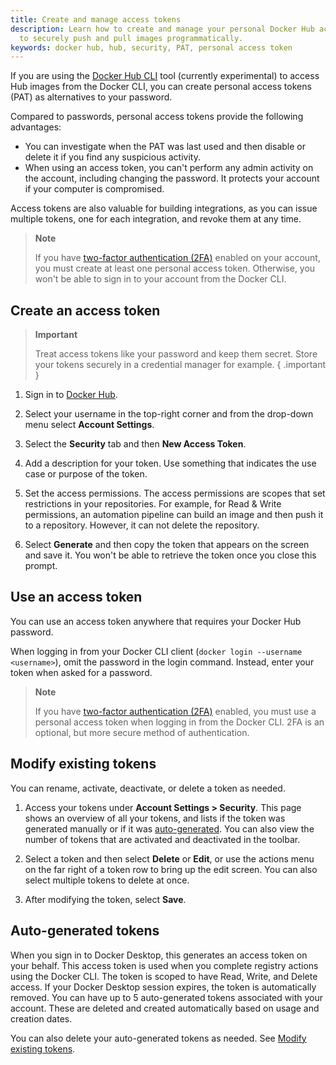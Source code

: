 ```yaml
---
title: Create and manage access tokens
description: Learn how to create and manage your personal Docker Hub access tokens
  to securely push and pull images programmatically.
keywords: docker hub, hub, security, PAT, personal access token
---
```


If you are using the [Docker Hub CLI](https://github.com/docker/hub-tool#readme)
tool (currently experimental) to access Hub images from the Docker CLI, you can create personal access tokens (PAT) as alternatives to your password.

Compared to passwords, personal access tokens provide the following advantages:

- You can investigate when the PAT was last used and then disable or delete it if you find any suspicious activity.
- When using an access token, you can't perform any admin activity on the account, including changing the password. It protects your account if your computer is compromised.
  
Access tokens are also valuable for building integrations, as you can issue multiple tokens, one for each integration, and revoke them at
any time.
   > **Note**
   >
   > If you have [two-factor authentication (2FA)](2fa/index.md) enabled on
   > your account, you must create at least one personal access token. Otherwise,
   > you won't be able to sign in to your account from the Docker CLI.

## Create an access token

> **Important**
>
> Treat access tokens like your password and keep them secret. Store your tokens securely in a credential manager for example.
{ .important }

1. Sign in to [Docker Hub](https://hub.docker.com).

2. Select your username in the top-right corner and from the drop-down menu select **Account Settings**.

3. Select the **Security** tab and then **New Access Token**.

4. Add a description for your token. Use something that indicates the use case or purpose of the token.
   
5. Set the access permissions. 
   The access permissions are scopes that set restrictions in your
   repositories. For example, for Read & Write permissions, an automation
   pipeline can build an image and then push it to a repository. However, it
   can not delete the repository.

6. Select **Generate** and then copy the token that appears on the screen and save it. You won't be able
   to retrieve the token once you close this prompt.

## Use an access token

You can use an access token anywhere that requires your Docker Hub
password.

When logging in from your Docker CLI client (`docker login --username <username>`),
omit the password in the login command. Instead, enter your token when asked for
a password.

> **Note**
>
> If you have [two-factor authentication (2FA)](2fa/index.md) enabled, you must
> use a personal access token when logging in from the Docker CLI. 2FA is an
> optional, but more secure method of authentication.

## Modify existing tokens

You can rename, activate, deactivate, or delete a token as needed.

1. Access your tokens under **Account Settings > Security**.
   This page shows an overview of all your tokens, and lists if the token was generated manually or if it was [auto-generated](#auto-generated-tokens). You can also view the number
   of tokens that are activated and deactivated in the toolbar.

2. Select a token and then select **Delete** or **Edit**, or use the actions menu on the far right of a token row to bring up the edit screen.
   You can also select multiple tokens to delete at once.

3. After modifying the token, select **Save**.

## Auto-generated tokens

When you sign in to Docker Desktop, this generates an access token on your behalf. This access token is used when you complete registry actions using the Docker CLI. The token is scoped to have Read, Write, and Delete access. If your Docker Desktop session expires, the token is automatically removed. You can have up to 5 auto-generated tokens associated with your account. These are deleted and created automatically based on usage and creation dates.

You can also delete your auto-generated tokens as needed. See [Modify existing tokens](#modify-existing-tokens).